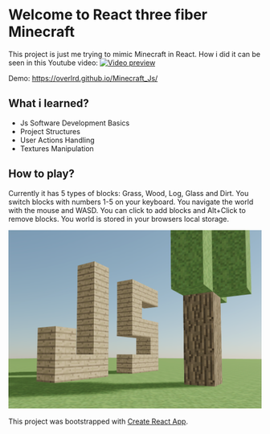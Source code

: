 # Welcome to React three fiber Minecraft

This project is just me trying to mimic Minecraft in React.
How i did it can be seen in this Youtube video:
[![Video preview](https://img.youtube.com/vi/qpOZup_3P_A/0.jpg)](https://www.youtube.com/watch?v=qpOZup_3P_A)

Demo: https://overlrd.github.io/Minecraft_Js/

## What i learned?
  - Js Software Development Basics
  - Project Structures
  - User Actions Handling
  - Textures Manipulation <br/>

## How to play?

Currently it has 5 types of blocks: Grass, Wood, Log, Glass and Dirt.
You switch blocks with numbers 1-5 on your keyboard.
You navigate the world with the mouse and WASD.
You can click to add blocks and Alt+Click to remove blocks.
You world is stored in your browsers local storage.

![Preview](preview.png 'Preview')

This project was bootstrapped with [Create React App](https://github.com/facebook/create-react-app).
